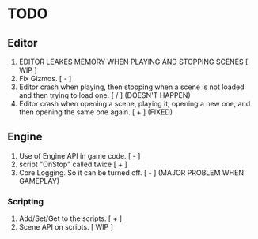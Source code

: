 # TODO

## Editor

1. EDITOR LEAKES MEMORY WHEN PLAYING AND STOPPING SCENES [ WIP ]
2. Fix Gizmos. [ - ]
3. Editor crash when playing, then stopping when a scene is not loaded and then trying to load one. [ / ] (DOESN'T HAPPEN)
4. Editor crash when opening a scene, playing it, opening a new one, and then opening the same one again. [ + ] (FIXED)

## Engine

1. Use of Engine API in game code. [ - ]
2. script "OnStop" called twice [ + ]
3. Core Logging. So it can be turned off. [ - ] (MAJOR PROBLEM WHEN GAMEPLAY)

### Scripting

1. Add/Set/Get to the scripts. [ + ]
2. Scene API on scripts. [ WIP ]
